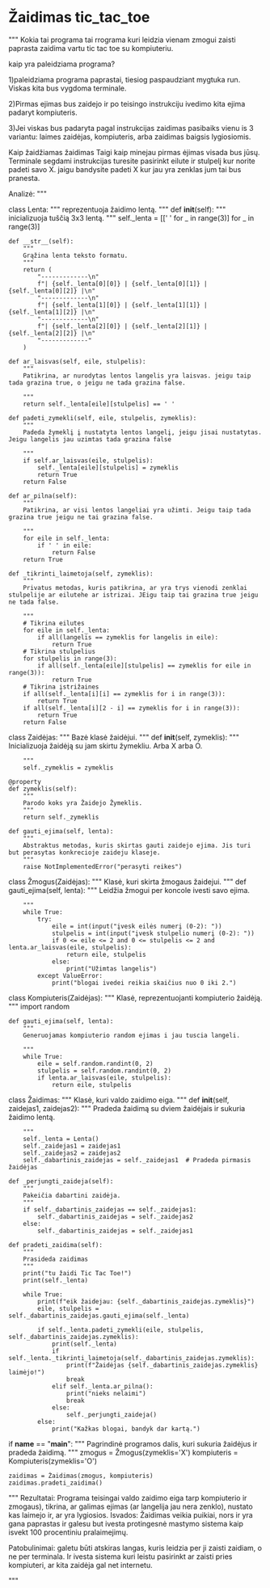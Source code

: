 # Žaidimas tic_tac_toe


"""
Kokia tai programa tai rrograma kuri leidzia vienam zmogui zaisti paprasta zaidima vartu tic tac toe su kompiuteriu.


kaip yra paleidziama programa?

1)paleidziama programa paprastai, tiesiog paspaudziant mygtuka run. Viskas kita bus vygdoma terminale.

2)Pirmas ejimas bus zaidejo ir po teisingo instrukciju ivedimo kita ejima padaryt kompiuteris.

3)Jei viskas bus padaryta pagal instrukcijas zaidimas pasibaiks vienu is 3 variantu: laimes zaidėjas, kompiuteris, arba zaidimas baigsis lygiosiomis.

Kaip žaidžiamas žaidimas
Taigi kaip minejau pirmas ėjimas visada bus jūsų. Terminale segdami instrukcijas turesite pasirinkt eilute ir stulpelį kur norite padeti savo X. jaigu bandysite padeti X kur jau yra zenklas jum tai bus pranesta.

Analizė:
"""

class Lenta:
    """
    reprezentuoja žaidimo lentą.
    """
    def __init__(self):
        """
        inicializuoja tuščią 3x3  lentą.
        """
        self._lenta = [[' ' for _ in range(3)] for _ in range(3)]

    def __str__(self):
        """
        Grąžina lenta teksto formatu.
        """
        return (
            "-------------\n"
            f"| {self._lenta[0][0]} | {self._lenta[0][1]} | {self._lenta[0][2]} |\n"
            "-------------\n"
            f"| {self._lenta[1][0]} | {self._lenta[1][1]} | {self._lenta[1][2]} |\n"
            "-------------\n"
            f"| {self._lenta[2][0]} | {self._lenta[2][1]} | {self._lenta[2][2]} |\n"
            "-------------"
        )

    def ar_laisvas(self, eile, stulpelis):
        """
        Patikrina, ar nurodytas lentos langelis yra laisvas. jeigu taip tada grazina true, o jeigu ne tada grazina false.

        """
        return self._lenta[eile][stulpelis] == ' '

    def padeti_zymekli(self, eile, stulpelis, zymeklis):
        """
        Padeda žymeklį į nustatyta lentos langelį, jeigu jisai nustatytas. Jeigu langelis jau uzimtas tada grazina false

        """
        if self.ar_laisvas(eile, stulpelis):
            self._lenta[eile][stulpelis] = zymeklis
            return True
        return False

    def ar_pilna(self):
        """
        Patikrina, ar visi lentos langeliai yra užimti. Jeigu taip tada grazina true jeigu ne tai grazina false.
            
        """
        for eile in self._lenta:
            if ' ' in eile:
                return False
        return True

    def _tikrinti_laimetoja(self, zymeklis):
        """
        Privatus metodas, kuris patikrina, ar yra trys vienodi zenklai stulpelije ar eilutehe ar istrizai. JEigu taip tai grazina true jeigu ne tada false.

        """
        # Tikrina eilutes
        for eile in self._lenta:
            if all(langelis == zymeklis for langelis in eile):
                return True
        # Tikrina stulpelius
        for stulpelis in range(3):
            if all(self._lenta[eile][stulpelis] == zymeklis for eile in range(3)):
                return True
        # Tikrina įstrižaines
        if all(self._lenta[i][i] == zymeklis for i in range(3)):
            return True
        if all(self._lenta[i][2 - i] == zymeklis for i in range(3)):
            return True
        return False

class Zaidėjas:
    """
    Bazė klasė žaidėjui.
    """
    def __init__(self, zymeklis):
        """
        Inicializuoja žaidėją su jam skirtu žymekliu. Arba X arba O.

        """
        self._zymeklis = zymeklis

    @property
    def zymeklis(self):
        """
        Parodo koks yra Žaidejo Žymeklis.
        """
        return self._zymeklis

    def gauti_ejima(self, lenta):
        """
        Abstraktus metodas, kuris skirtas gauti zaidejo ejima. Jis turi but perasytas konkrecioje zaideju klaseje.
        """
        raise NotImplementedError("perasyti reikes")

class Žmogus(Zaidėjas):
    """
    Klasė, kuri skirta žmogaus žaidejui.
    """
    def gauti_ejima(self, lenta):
        """
        Leidžia žmogui per koncole ivesti savo ejima.

        """
        while True:
            try:
                eile = int(input("įvesk eilės numerį (0-2): "))
                stulpelis = int(input("įvesk stulpelio numerį (0-2): "))
                if 0 <= eile <= 2 and 0 <= stulpelis <= 2 and lenta.ar_laisvas(eile, stulpelis):
                    return eile, stulpelis
                else:
                    print("Užimtas langelis")
            except ValueError:
                print("blogai ivedei reikia skaičius nuo 0 iki 2.")

class Kompiuteris(Zaidėjas):
    """
    Klasė, reprezentuojanti kompiuterio žaidėją.
    """
    import random

    def gauti_ejima(self, lenta):
        """
        Generuojamas kompiuterio random ejimas i jau tuscia langeli.

        """
        while True:
            eile = self.random.randint(0, 2)
            stulpelis = self.random.randint(0, 2)
            if lenta.ar_laisvas(eile, stulpelis):
                return eile, stulpelis

class Žaidimas:
    """
    Klasė, kuri valdo zaidimo eiga.
    """
    def __init__(self, zaidejas1, zaidejas2):
        """
        Pradeda žaidimą su dviem žaidėjais ir sukuria žaidimo lentą.

        """
        self._lenta = Lenta()
        self._zaidejas1 = zaidejas1
        self._zaidejas2 = zaidejas2
        self._dabartinis_zaidejas = self._zaidejas1  # Pradeda pirmasis žaidėjas

    def _perjungti_zaideja(self):
        """
        Pakeičia dabartini zaidėja.
        """
        if self._dabartinis_zaidejas == self._zaidejas1:
            self._dabartinis_zaidejas = self._zaidejas2
        else:
            self._dabartinis_zaidejas = self._zaidejas1

    def pradeti_zaidima(self):
        """
        Prasideda zaidimas
        """
        print("tu žaidi Tic Tac Toe!")
        print(self._lenta)

        while True:
            print(f"eik žaidejau: {self._dabartinis_zaidejas.zymeklis}")
            eile, stulpelis = self._dabartinis_zaidejas.gauti_ejima(self._lenta)

            if self._lenta.padeti_zymekli(eile, stulpelis, self._dabartinis_zaidejas.zymeklis):
                print(self._lenta)
                if self._lenta._tikrinti_laimetoja(self._dabartinis_zaidejas.zymeklis):
                    print(f"Žaidėjas {self._dabartinis_zaidejas.zymeklis} laimėjo!")
                    break
                elif self._lenta.ar_pilna():
                    print("nieks nelaimi")
                    break
                else:
                    self._perjungti_zaideja()
            else:
                print("Kažkas blogai, bandyk dar kartą.")

if __name__ == "__main__":
    """
    Pagrindinė programos dalis, kuri sukuria žaidėjus ir pradeda žaidimą.
    """
    zmogus = Žmogus(zymeklis='X')
    kompiuteris = Kompiuteris(zymeklis='O')

    zaidimas = Žaidimas(zmogus, kompiuteris)
    zaidimas.pradeti_zaidima()
"""
Rezultatai:
Programa teisingai valdo zaidimo eiga tarp kompiuterio ir zmogaus), tikrina, ar galimas ejimas (ar langelija jau nera zenklo), nustato kas laimejo ir, ar yra lygiosios.
Isvados:
Žaidimas veikia puikiai, nors ir yra gana paprastas ir galesu but ivesta protingesnė mastymo sistema kaip isvekt 100 procentiniu pralaimejimų.

Patobulinimai:
galetu būti atskiras langas, kuris leidzia per ji zaisti zaidiam, o ne per terminala. Ir ivesta sistema kuri leistu pasirinkt ar zaisti pries kompiuteri, ar kita zaidėja gal net internetu.

"""

    
